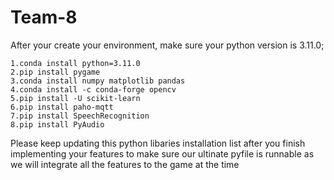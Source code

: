 # Team-8

After your create your environment, make sure your python version is 3.11.0; 
	
	1.conda install python=3.11.0
	2.pip install pygame
	3.conda install numpy matplotlib pandas
	4.conda install -c conda-forge opencv
	5.pip install -U scikit-learn
 	6.pip install paho-mqtt
  	7.pip install SpeechRecognition
   	8.pip install PyAudio

Please keep updating this python libaries installation list after you finish implementing your features to make sure our ultinate pyfile is runnable as we will integrate all the features to the game at the time
